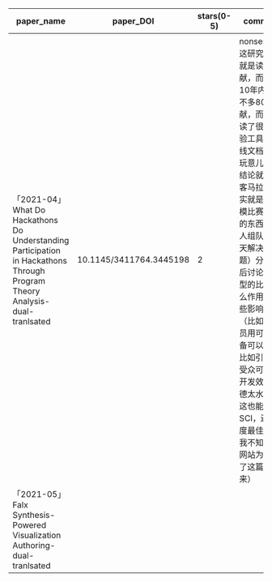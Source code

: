 
|paper_name|paper_DOI|stars(0-5)|comments|readerID(options)|Date(option)|
|---|---|---|---|---|---|
|「2021-04」What Do Hackathons Do Understanding Participation in Hackathons Through Program Theory Analysis-dual-tranlsated|10.1145/3411764.3445198|2|nonsesene，这研究的材料就是读一读文献，而且就10年内的差不多80篇文献，而且还略读了很多。实验工具就是在线文档一类的玩意儿，实验结论就是把骇客马拉松（其实就是数学建模比赛差不多的东西，几个人组队在2-5天解决一个问题）分类，然后讨论不同类型的比赛有什么作用、有哪些影响因素（比如开发人员用可穿戴设备可以促进，比如引入产品受众可以促进开发效果。玛德太水了，就这也能发SCI，还是年度最佳论文？我不知道这个网站为什么选了这篇论文进来）|NoMatter-98|20231024|
|「2021-05」Falx Synthesis-Powered Visualization Authoring-dual-tranlsated||||||
